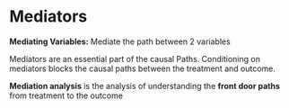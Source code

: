 # Mediators

**Mediating Variables:** Mediate the path between 2 variables

Mediators are an essential part of the causal Paths. Conditioning on mediators blocks the causal paths between the treatment and outcome.

**Mediation analysis** is the analysis of understanding the **front door paths** from treatment to the outcome


